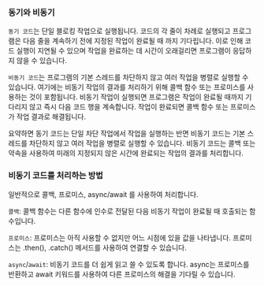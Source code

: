 ### 동기와 비동기

`동기 코드`는 단일 블로킹 작업으로 실행됩니다.
코드의 각 줄이 차례로 실행되고 프로그램은 다음 줄을 계속하기 전에 지정된 작업이 완료될 때 까지 기다립니다.
이로 인해 코드 실행이 지연될 수 있으며 작업을 완료하는 데 시간이 오래걸리면 프로그램이 응답하지 않을 수 있습니다.

`비동기 코드`는 프로그램의 기본 스레드를 차단하지 않고 여러 작업을 병렬로 실행할 수 있습니다.
여기에는 비동기 작업의 결과를 처리하기 위해 콜백 함수 또는 프로미스를 사용하는 것이 포함됩니다.
비동기 작업이 실행되면 프로그램은 작업이 완료될 때까지 기다리지 않고 즉시 다음 코드 행을 계속합니다.
작업이 완료되면 콜백 함수 또는 프로미스가 작업 결과로 해결됩니다.

요약하면 동기 코드는 단일 차단 작업에서 작업을 실행하는 반면 비동기 코드는 기본 스레드를 차단하지 않고 여러 작업을 병렬로 실행할 수 있습니다.
비동기 코드는 콜백 또는 약속을 사용하여 미래의 지정되지 않은 시간에 완료되는 작업의 결과를 처리합니다.

### 비동기 코드를 처리하는 방법

일반적으로 콜백, 프로미스, async/await 를 사용하여 처리합니다.

`콜백`: 콜백 함수는 다른 함수에 인수로 전달된 다음 비동기 작업이 완료될 때 호출되는 함수입니다.

`프로미스`: 프로미스는 아직 사용할 수 없지만 어느 시점에 있을 값을 나타냅니다.
프로미스는 .then(), .catch() 메서드를 사용하여 연결할 수 있습니다.

`async`/`await`: 비동기 코드를 더 쉽게 읽고 쓸 수 있도록 합니다.
async는 프로미스를 반환하고 await 키워드를 사용하여 다른 프로미스의 해결을 기다릴 수 있습니다.
